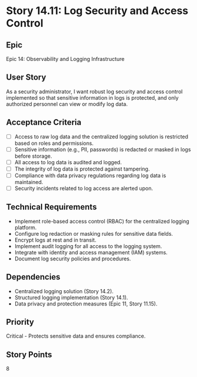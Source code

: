 # Story 14.11: Log Security and Access Control

## Epic
Epic 14: Observability and Logging Infrastructure

## User Story
As a security administrator, I want robust log security and access control implemented so that sensitive information in logs is protected, and only authorized personnel can view or modify log data.

## Acceptance Criteria
- [ ] Access to raw log data and the centralized logging solution is restricted based on roles and permissions.
- [ ] Sensitive information (e.g., PII, passwords) is redacted or masked in logs before storage.
- [ ] All access to log data is audited and logged.
- [ ] The integrity of log data is protected against tampering.
- [ ] Compliance with data privacy regulations regarding log data is maintained.
- [ ] Security incidents related to log access are alerted upon.

## Technical Requirements
- Implement role-based access control (RBAC) for the centralized logging platform.
- Configure log redaction or masking rules for sensitive data fields.
- Encrypt logs at rest and in transit.
- Implement audit logging for all access to the logging system.
- Integrate with identity and access management (IAM) systems.
- Document log security policies and procedures.

## Dependencies
- Centralized logging solution (Story 14.2).
- Structured logging implementation (Story 14.1).
- Data privacy and protection measures (Epic 11, Story 11.15).

## Priority
Critical - Protects sensitive data and ensures compliance.

## Story Points
8
